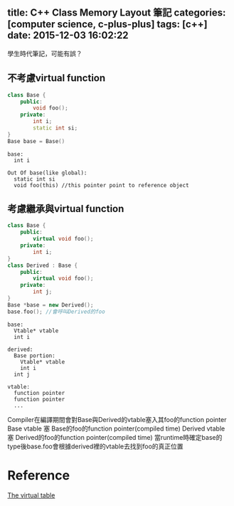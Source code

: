 title: C++ Class Memory Layout 筆記
categories: [computer science, c-plus-plus]
tags: [c++]
date: 2015-12-03 16:02:22
---
學生時代筆記，可能有誤？

<!-- more -->
## 不考慮virtual function
``` cpp c++ sample class
class Base {
    public:
        void foo();
    private:
        int i;
        static int si;
}
Base base = Base()
```
``` layout object memory layout
base:
  int i

Out Of base(like global):
  static int si
  void foo(this) //this pointer point to reference object
```

## 考慮繼承與virtual function
``` cpp c++ sample class
class Base {
    public:
        virtual void foo();
    private:
        int i;
}
class Derived : Base {
    public:
        virtual void foo();
    private:
        int j;
}
Base *base = new Derived();
base.foo(); //會呼叫Derived的foo
```
``` layout object memory layout
base:
  Vtable* vtable
  int i

derived:
  Base portion:
    Vtable* vtable
    int i
  int j

vtable:
  function pointer
  function pointer
  ...
```


Compiler在編譯期間會對Base與Derived的vtable塞入其foo的function pointer
Base vtable 塞 Base的foo的function pointer(compiled time)
Derived vtable 塞 Derived的foo的function pointer(compiled time)
當runtime時確定base的type後base.foo會根據derived裡的vtable去找到foo的真正位置

# Reference
[The virtual table](http://www.learncpp.com/cpp-tutorial/125-the-virtual-table/)

